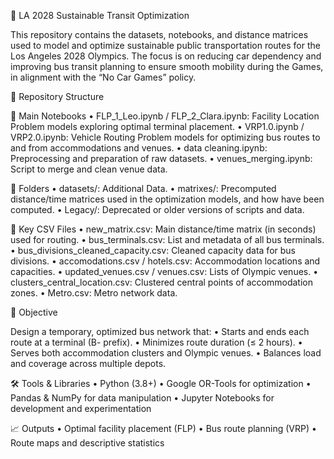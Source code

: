 🚌 LA 2028 Sustainable Transit Optimization

This repository contains the datasets, notebooks, and distance matrices used to model and optimize sustainable public transportation routes for the Los Angeles 2028 Olympics. The focus is on reducing car dependency and improving bus transit planning to ensure smooth mobility during the Games, in alignment with the “No Car Games” policy.

📂 Repository Structure

🔧 Main Notebooks
	•	FLP_1_Leo.ipynb / FLP_2_Clara.ipynb: Facility Location Problem models exploring optimal terminal placement.
	•	VRP1.0.ipynb / VRP2.0.ipynb: Vehicle Routing Problem models for optimizing bus routes to and from accommodations and venues.
	•	data cleaning.ipynb: Preprocessing and preparation of raw datasets.
	•	venues_merging.ipynb: Script to merge and clean venue data.

📁 Folders
	•	datasets/: Additional Data.
	•	matrixes/: Precomputed distance/time matrices used in the optimization models, and how have been computed.
	•	Legacy/: Deprecated or older versions of scripts and data.

📄 Key CSV Files
	•	new_matrix.csv: Main distance/time matrix (in seconds) used for routing.
	•	bus_terminals.csv: List and metadata of all bus terminals.
	•	bus_divisions_cleaned_capacity.csv: Cleaned capacity data for bus divisions.
	•	accomodations.csv / hotels.csv: Accommodation locations and capacities.
	•	updated_venues.csv / venues.csv: Lists of Olympic venues.
	•	clusters_central_location.csv: Clustered central points of accommodation zones.
	•	Metro.csv: Metro network data.

🚀 Objective

Design a temporary, optimized bus network that:
	•	Starts and ends each route at a terminal (B- prefix).
	•	Minimizes route duration (≤ 2 hours).
	•	Serves both accommodation clusters and Olympic venues.
	•	Balances load and coverage across multiple depots.

🛠️ Tools & Libraries
	•	Python (3.8+)
	•	Google OR-Tools for optimization
	•	Pandas & NumPy for data manipulation
	•	Jupyter Notebooks for development and experimentation

📈 Outputs
	•	Optimal facility placement (FLP)
	•	Bus route planning (VRP)
	•	Route maps and descriptive statistics
